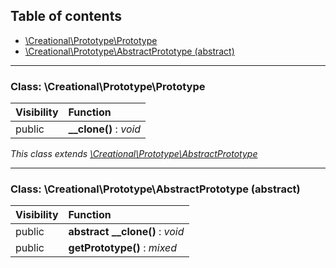 ## Table of contents

- [\Creational\Prototype\Prototype](#class-creationalprototypeprototype)
- [\Creational\Prototype\AbstractPrototype (abstract)](#class-creationalprototypeabstractprototype-abstract)

<hr />

### Class: \Creational\Prototype\Prototype

| Visibility | Function |
|:-----------|:---------|
| public | <strong>__clone()</strong> : <em>void</em> |

*This class extends [\Creational\Prototype\AbstractPrototype](#class-creationalprototypeabstractprototype-abstract)*

<hr />

### Class: \Creational\Prototype\AbstractPrototype (abstract)

| Visibility | Function |
|:-----------|:---------|
| public | <strong>abstract __clone()</strong> : <em>void</em> |
| public | <strong>getPrototype()</strong> : <em>mixed</em> |

